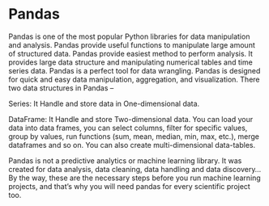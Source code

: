 # Pandas

Pandas is one of the most popular Python libraries for data manipulation and analysis. Pandas provide useful functions to manipulate large amount of structured data. Pandas provide easiest method to perform analysis. It provides large data structure and manipulating numerical tables and time series data. Pandas is a perfect tool for data wrangling. Pandas is designed for quick and easy data manipulation, aggregation, and visualization. There two data structures in Pandas – 

Series: It Handle and store data in One-dimensional data.

DataFrame: It Handle and store Two-dimensional data. You can load your data into data frames, you can select columns, filter for specific values, group by values, run functions (sum, mean, median, min, max, etc.), merge dataframes and so on. You can also create multi-dimensional data-tables.

Pandas is not a predictive analytics or machine learning library. It was created for data analysis, data cleaning, data handling and data discovery… By the way, these are the necessary steps before you run machine learning projects, and that’s why you will need pandas for every scientific project too.
